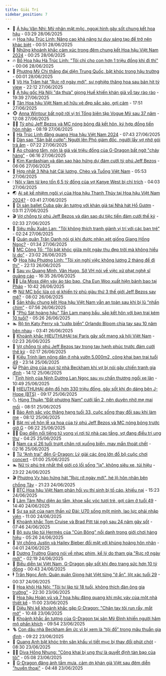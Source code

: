 ```yaml
---
title: Giải Trí
sidebar_position: 7
---
```


<!-- dantri-giai-tri:START -->
- 🤩 [Á hậu Vân Nhi: Mỹ nhân mặt mộc, ngoại hình gây sốt chung kết hoa hậu](https://dantri.com.vn/giai-tri/a-hau-van-nhi-my-nhan-mat-moc-ngoai-hinh-gay-sot-chung-ket-hoa-hau-20250628081318796.htm) - 03:29 28/06/2025
- 🔥 [Hoa hậu Trúc Linh: Nâng cao khả năng tư duy sáng tạo để trở nên khác biệt](https://dantri.com.vn/giai-tri/hoa-hau-truc-linh-nang-cao-kha-nang-tu-duy-sang-tao-de-tro-nen-khac-biet-20250628021820963.htm) - 00:51 28/06/2025
- 🚀 [Những khoảnh khắc cảm xúc trong đêm chung kết Hoa hậu Việt Nam 2024](https://dantri.com.vn/giai-tri/nhung-khoanh-khac-cam-xuc-trong-dem-chung-ket-hoa-hau-viet-nam-2024-20250628051241078.htm) - 00:25 28/06/2025
- 🔥 [Bố Hoa hậu Hà Trúc Linh: &quot;Tôi chỉ cho con hơn 1 triệu đồng khi đi thi&quot;](https://dantri.com.vn/giai-tri/bo-hoa-hau-ha-truc-linh-toi-chi-cho-con-hon-1-trieu-dong-khi-di-thi-20250628050359704.htm) - 00:06 28/06/2025
- 🌈 [Phương Mỹ Chi thắng đại diện Trung Quốc, bật khóc trong hậu trường](https://dantri.com.vn/giai-tri/phuong-my-chi-thang-dai-dien-trung-quoc-bat-khoc-trong-hau-truong-20250628035124684.htm) - 00:01 28/06/2025
- 📝 [Võ Hạ Trâm hát &quot;Rực rỡ ngày mới&quot;, sự nghiệp thăng hoa sau bản hit tỷ view](https://dantri.com.vn/giai-tri/vo-ha-tram-hat-ruc-ro-ngay-moi-su-nghiep-thang-hoa-sau-ban-hit-ty-view-20250622125800420.htm) - 22:12 27/06/2025
- 💪 [Á hậu gốc Hà Nội &quot;dạ thưa&quot; giọng Huế khiến khán giả vỗ tay rào rào](https://dantri.com.vn/giai-tri/a-hau-goc-ha-noi-da-thua-giong-hue-khien-khan-gia-vo-tay-rao-rao-20250628002053370.htm) - 19:39 27/06/2025
- 🤡 [Tân Hoa hậu Việt Nam sở hữu vẻ đẹp sắc sảo, gợi cảm](https://dantri.com.vn/giai-tri/tan-hoa-hau-viet-nam-so-huu-ve-dep-sac-sao-goi-cam-20250628000909277.htm) - 17:51 27/06/2025
- 🐵 [Anna Wintour bất ngờ rời vị trí Tổng biên tập Vogue Mỹ sau 37 năm](https://dantri.com.vn/giai-tri/anna-wintour-bat-ngo-roi-vi-tri-tong-bien-tap-vogue-my-sau-37-nam-20250627152336977.htm) - 12:08 27/06/2025
- 🧑‍🏫 [Tỷ phú Jeff Bezos và MC nóng bỏng đã kết hôn, ký hợp đồng tiền hôn nhân](https://dantri.com.vn/giai-tri/ty-phu-jeff-bezos-va-mc-nong-bong-da-ket-hon-ky-hop-dong-tien-hon-nhan-20250627140647528.htm) - 08:19 27/06/2025
- 💂 [Hà Trúc Linh đăng quang Hoa hậu Việt Nam 2024](https://dantri.com.vn/giai-tri/ha-truc-linh-dang-quang-hoa-hau-viet-nam-2024-20250627142040528.htm) - 07:43 27/06/2025
- 🤠 [Dàn sao &quot;Săn bắt cướp&quot;: Người lên Phó giám đốc, người lấy vợ nhờ gói trà ấm](https://dantri.com.vn/giai-tri/dan-sao-san-bat-cuop-nguoi-len-pho-giam-doc-nguoi-lay-vo-nho-goi-tra-am-20250625013705933.htm) - 07:22 27/06/2025
- 🫶 [Áo choàng tắm, nón lá giá vài triệu đồng của G-Dragon bất ngờ &quot;cháy hàng&quot;](https://dantri.com.vn/giai-tri/ao-choang-tam-non-la-gia-vai-trieu-dong-cua-g-dragon-bat-ngo-chay-hang-20250627103110354.htm) - 06:16 27/06/2025
- 🦏 [Kim Kardashian và dàn sao hào hứng dự đám cưới tỷ phú Jeff Bezos](https://dantri.com.vn/giai-tri/kim-kardashian-va-dan-sao-hao-hung-du-dam-cuoi-ty-phu-jeff-bezos-20250627123113575.htm) - 06:06 27/06/2025
- 🧰 [Hợp nhất 3 Nhà hát Cải lương, Chèo và Tuồng Việt Nam](https://dantri.com.vn/giai-tri/hop-nhat-3-nha-hat-cai-luong-cheo-va-tuong-viet-nam-20250627115210807.htm) - 05:53 27/06/2025
- 🕯 [Nội y làm từ kẹo tốn 6,5 tỷ đồng của vợ Kanye West bị chỉ trích](https://dantri.com.vn/giai-tri/noi-y-lam-tu-keo-ton-65-ty-dong-cua-vo-kanye-west-bi-chi-trich-20250627104725370.htm) - 04:03 27/06/2025
- 🌏 [Ai sẽ kế nhiệm ngôi vị của Hoa hậu Thanh Thủy tại Hoa hậu Việt Nam 2024?](https://dantri.com.vn/giai-tri/ai-se-ke-nhiem-ngoi-vi-cua-hoa-hau-thanh-thuy-tai-hoa-hau-viet-nam-2024-20250626120511053.htm) - 03:41 27/06/2025
- 🌈 [Di sản ballet Cuba gây ấn tượng với khán giả tại Nhà hát Hồ Gươm](https://dantri.com.vn/giai-tri/di-san-ballet-cuba-gay-an-tuong-voi-khan-gia-tai-nha-hat-ho-guom-20250627093331089.htm) - 03:11 27/06/2025
- 🎬 [Vợ chồng tỷ phú Jeff Bezos và dàn sao dự tiệc tiền đám cưới thế kỷ](https://dantri.com.vn/giai-tri/vo-chong-ty-phu-jeff-bezos-va-dan-sao-du-tiec-tien-dam-cuoi-the-ky-20250627085817244.htm) - 02:33 27/06/2025
- 👀 [Siêu mẫu Xuân Lan: &quot;Tôi không thích tranh giành vị trí với các bạn trẻ&quot;](https://dantri.com.vn/giai-tri/sieu-mau-xuan-lan-toi-khong-thich-tranh-gianh-vi-tri-voi-cac-ban-tre-20250627072314011.htm) - 02:24 27/06/2025
- 🧰 [Quán quân Trân Oanh nói gì khi được nhận xét giống Giang Hồng Ngọc?](https://dantri.com.vn/giai-tri/quan-quan-tran-oanh-noi-gi-khi-duoc-nhan-xet-giong-giang-hong-ngoc-20250626150513674.htm) - 01:34 27/06/2025
- 🧰 [MC Công Tố: “Tôi bật khóc giữa một ngày thu đẹp trời mà không hiểu lý do”](https://dantri.com.vn/giai-tri/mc-cong-to-toi-bat-khoc-giua-mot-ngay-thu-dep-troi-ma-khong-hieu-ly-do-20250626101317222.htm) - 23:02 26/06/2025
- 🐵 [Hoa hậu Phương Linh: &quot;Tôi xin nghỉ việc không lương 2 tháng để đi thi&quot;](https://dantri.com.vn/giai-tri/hoa-hau-phuong-linh-toi-xin-nghi-viec-khong-luong-2-thang-de-di-thi-20250626190525992.htm) - 22:13 26/06/2025
- 🐘 [Sau vụ Quang Minh, Vân Hugo, Sở VH nói về việc xử phạt nghệ sĩ quảng cáo](https://dantri.com.vn/giai-tri/sau-vu-quang-minh-van-hugo-so-vh-noi-ve-viec-xu-phat-nghe-si-quang-cao-20250626143826831.htm) - 16:35 26/06/2025
- 🧑‍💻 [Lila Moss diện váy áo táo bạo, Cha Eun Woo xuất hiện bảnh bao tại Pháp](https://dantri.com.vn/giai-tri/lila-moss-dien-vay-ao-tao-bao-cha-eun-woo-xuat-hien-banh-bao-tai-phap-20250626123858662.htm) - 10:42 26/06/2025
- 😎 [Nữ MC bốc lửa có gì khiến tỷ phủ giàu thứ 3 thế giới Jeff Bezos say mê?](https://dantri.com.vn/giai-tri/nu-mc-boc-lua-co-gi-khien-ty-phu-giau-thu-3-the-gioi-jeff-bezos-say-me-20250626125904386.htm) - 08:02 26/06/2025
- 🧰 [Sân khấu chung kết Hoa hậu Việt Nam vẫn an toàn sau khi bị lũ “nhấn chìm”](https://dantri.com.vn/giai-tri/san-khau-chung-ket-hoa-hau-viet-nam-van-an-toan-sau-khi-bi-lu-nhan-chim-20250626111646698.htm) - 07:56 26/06/2025
- 🧰 [&quot;Phú Sát hoàng hậu&quot; Tần Lam mang bầu, sắp kết hôn với bạn trai kém 10 tuổi?](https://dantri.com.vn/giai-tri/phu-sat-hoang-hau-tan-lam-mang-bau-sap-ket-hon-voi-ban-trai-kem-10-tuoi-20250626091547145.htm) - 05:26 26/06/2025
- 🏊 [Rộ tin Katy Perry và “cướp biển” Orlando Bloom chia tay sau 10 năm bên nhau](https://dantri.com.vn/giai-tri/ro-tin-katy-perry-va-cuop-bien-orlando-bloom-chia-tay-sau-10-nam-ben-nhau-20250626101305048.htm) - 03:41 26/06/2025
- 🌋 [Khoảnh khắc HIEUTHUHAI tại Paris gây sốt mạng xã hội Việt Nam](https://dantri.com.vn/giai-tri/khoanh-khac-hieuthuhai-tai-paris-gay-sot-mang-xa-hoi-viet-nam-20250626085207786.htm) - 02:23 26/06/2025
- 🔭 [Vợ chồng tỷ phú Jeff Bezos tay trong tay hạnh phúc trước đám cưới thế kỷ](https://dantri.com.vn/giai-tri/vo-chong-ty-phu-jeff-bezos-tay-trong-tay-hanh-phuc-truoc-dam-cuoi-the-ky-20250626082940042.htm) - 02:17 26/06/2025
- 📝 [Kiều Trinh làm nông dân ở nhà vườn 5.000m2, công khai bạn trai tuổi 49](https://dantri.com.vn/giai-tri/kieu-trinh-lam-nong-dan-o-nha-vuon-5000m2-cong-khai-ban-trai-tuoi-49-20250625002747191.htm) - 23:14 25/06/2025
- 😺 [Phản ứng của quý tử nhà Beckham khi vợ bị nói gây chiến tranh gia đình](https://dantri.com.vn/giai-tri/phan-ung-cua-quy-tu-nha-beckham-khi-vo-bi-noi-gay-chien-tranh-gia-dinh-20250625112247010.htm) - 14:12 25/06/2025
- 🕯 [Tình hình của Ninh Dương Lan Ngọc sau vụ chấn thương ngồi xe lăn](https://dantri.com.vn/giai-tri/tinh-hinh-cua-ninh-duong-lan-ngoc-sau-vu-chan-thuong-ngoi-xe-lan-20250625124210541.htm) - 10:49 25/06/2025
- 🦄 [HIEUTHUHAI diện đồ hơn 330 triệu đồng, gây sốt khi đọ dáng bên J-Hope &lpar;BTS&rpar;](https://dantri.com.vn/giai-tri/hieuthuhai-dien-do-hon-330-trieu-dong-gay-sot-khi-do-dang-ben-j-hope-bts-20250625135810397.htm) - 09:17 25/06/2025
- 🌜 [Hùng Thuận “Đất phương Nam” cưới lần 2, nên duyên nhờ mẹ mai mối](https://dantri.com.vn/giai-tri/hung-thuan-dat-phuong-nam-cuoi-lan-2-nen-duyen-nho-me-mai-moi-20250625145341201.htm) - 08:51 25/06/2025
- 👹 [Bảo Anh sắc vóc thăng hạng tuổi 33, cuộc sống thay đổi sau khi làm mẹ](https://dantri.com.vn/giai-tri/bao-anh-sac-voc-thang-hang-tuoi-33-cuoc-song-thay-doi-sau-khi-lam-me-20250624234114136.htm) - 08:12 25/06/2025
- 🚀 [Bật mí về hôn lễ xa hoa của tỷ phú Jeff Bezos và MC nóng bỏng trước giờ G](https://dantri.com.vn/giai-tri/bat-mi-ve-hon-le-xa-hoa-cua-ty-phu-jeff-bezos-va-mc-nong-bong-truoc-gio-g-20250625124113929.htm) - 06:22 25/06/2025
- 🧑‍💻 [Đạo diễn nổi tiếng tử vong vì rơi từ nhà cao tầng, vợ đang điều trị ung thư](https://dantri.com.vn/giai-tri/dao-dien-noi-tieng-tu-vong-vi-roi-tu-nha-cao-tang-vo-dang-dieu-tri-ung-thu-20250625093624884.htm) - 04:25 25/06/2025
- 🦩 [Nam ca sĩ 26 tuổi trượt chân rơi xuống biển, may mắn thoát chết](https://dantri.com.vn/giai-tri/nam-ca-si-26-tuoi-truot-chan-roi-xuong-bien-may-man-thoat-chet-20250625090916260.htm) - 02:16 25/06/2025
- 💫 [Từ “Anh trai” đến G-Dragon: Lý giải các ông lớn đổ bộ cuộc chơi concert](https://dantri.com.vn/giai-tri/tu-anh-trai-den-g-dragon-ly-giai-cac-ong-lon-do-bo-cuoc-choi-concert-20250624095058092.htm) - 01:00 25/06/2025
- 🏊 [Nữ tỷ phú trẻ nhất thế giới có lối sống &quot;lạ&quot;, không siêu xe, túi hiệu](https://dantri.com.vn/giai-tri/nu-ty-phu-tre-nhat-the-gioi-co-loi-song-la-khong-sieu-xe-tui-hieu-20250624131123927.htm) - 23:22 24/06/2025
- 🎬 [Phương Vy hào hứng hát &quot;Rực rỡ ngày mới&quot;, hé lộ hôn nhân bên chồng Tây](https://dantri.com.vn/giai-tri/phuong-vy-hao-hung-hat-ruc-ro-ngay-moi-he-lo-hon-nhan-ben-chong-tay-20250621053628624.htm) - 21:23 24/06/2025
- 💃 [BTC Hoa hậu Việt Nam phản hồi vụ thí sinh bị tố cáo, khiếu nại](https://dantri.com.vn/giai-tri/btc-hoa-hau-viet-nam-phan-hoi-vu-thi-sinh-bi-to-cao-khieu-nai-20250624155536249.htm) - 15:23 24/06/2025
- 🌊 [Lâm Tâm Như diện áo tắm, khoe sắc vóc tươi trẻ, gợi cảm ở tuổi 49](https://dantri.com.vn/giai-tri/lam-tam-nhu-dien-ao-tam-khoe-sac-voc-tuoi-tre-goi-cam-o-tuoi-49-20250624162028885.htm) - 14:40 24/06/2025
- 🧰 [Sự sa sút của nam thần xứ Đài: U70 sống một mình, lao lực phải nhập viện](https://dantri.com.vn/giai-tri/su-sa-sut-cua-nam-than-xu-dai-u70-song-mot-minh-lao-luc-phai-nhap-vien-20250624103013347.htm) - 11:00 24/06/2025
- 🦣 [Khoảnh khắc Tom Cruise và Brad Pitt tái ngộ sau 24 năm gây sốt](https://dantri.com.vn/giai-tri/khoanh-khac-tom-cruise-va-brad-pitt-tai-ngo-sau-24-nam-gay-sot-20250624114849031.htm) - 07:46 24/06/2025
- 🥷 [Bộ sưu tập túi Hermès của &quot;Cún Bông&quot; nổi danh trong giới chơi hàng hiệu](https://dantri.com.vn/giai-tri/bo-suu-tap-tui-hermes-cua-cun-bong-noi-danh-trong-gioi-choi-hang-hieu-20250624115031468.htm) - 05:26 24/06/2025
- 🦏 [Vợ chồng Justin và Hailey Bieber đối mặt với khủng hoảng hôn nhân](https://dantri.com.vn/giai-tri/vo-chong-justin-va-hailey-bieber-doi-mat-voi-khung-hoang-hon-nhan-20250624091744679.htm) - 04:01 24/06/2025
- 🫶 [Dương Trường Giang nói về nhạc phim, kể lý do tham gia &quot;Rực rỡ ngày mới&quot;](https://dantri.com.vn/giai-tri/duong-truong-giang-noi-ve-nhac-phim-ke-ly-do-tham-gia-ruc-ro-ngay-moi-20250624001759829.htm) - 02:19 24/06/2025
- 💼 [Biểu diễn tại Việt Nam, G-Dragon gây sốt khi đeo trang sức hơn 10 tỷ đồng](https://dantri.com.vn/giai-tri/bieu-dien-tai-viet-nam-g-dragon-gay-sot-khi-deo-trang-suc-hon-10-ty-dong-20250624035108161.htm) - 00:43 24/06/2025
- 🕴 [Trần Ngọc Ánh: Quán quân Giọng hát Việt từng &quot;ở ẩn&quot;, lột xác tuổi 29](https://dantri.com.vn/giai-tri/tran-ngoc-anh-quan-quan-giong-hat-viet-tung-o-an-lot-xac-tuoi-29-20250619225450588.htm) - 00:37 24/06/2025
- 🐲 [Hoa khôi Hà Nội: &quot;Tôi tự lập từ 18 tuổi, không thích đàn ông gia trưởng&quot;](https://dantri.com.vn/giai-tri/hoa-khoi-ha-noi-toi-tu-lap-tu-18-tuoi-khong-thich-dan-ong-gia-truong-20250623114655475.htm) - 22:30 23/06/2025
- 🐘 [Hoa hậu Hoàn vũ và 7 hoa hậu đăng quang khi mặc váy của một nhà thiết kế](https://dantri.com.vn/giai-tri/hoa-hau-hoan-vu-va-7-hoa-hau-dang-quang-khi-mac-vay-cua-mot-nha-thiet-ke-20250623103858041.htm) - 11:00 23/06/2025
- 🤭 [Diệu Nhi kể khoảnh khắc gặp G-Dragon: &quot;Chân tay tôi run rẩy, mắt mờ&quot;](https://dantri.com.vn/giai-tri/dieu-nhi-ke-khoanh-khac-gap-g-dragon-chan-tay-toi-run-ray-mat-mo-20250623173815012.htm) - 10:48 23/06/2025
- 💯 [Khoảnh khắc ấn tượng của G-Dragon tại sân Mỹ Đình khiến người hâm mộ phấn khích](https://dantri.com.vn/giai-tri/khoanh-khac-an-tuong-cua-g-dragon-tai-san-my-dinh-khien-nguoi-ham-mo-phan-khich-20250623164020348.htm) - 09:54 23/06/2025
- 🪜 [Con dâu nhà Beckham ấm ức vì bị xem là “tội đồ” trong mâu thuẫn gia đình](https://dantri.com.vn/giai-tri/con-dau-nha-beckham-am-uc-vi-bi-xem-la-toi-do-trong-mau-thuan-gia-dinh-20250623121627330.htm) - 09:22 23/06/2025
- 👹 [Quang Anh bật khóc trên sân khấu vì tiết mục bị thay đổi phút chót](https://dantri.com.vn/giai-tri/quang-anh-bat-khoc-tren-san-khau-vi-tiet-muc-bi-thay-doi-phut-chot-20250623150134861.htm) - 08:30 23/06/2025
- 🧑‍🏫 [Diva Hồng Nhung: &quot;Công khai bị ung thư là quyết định tàn bạo của tôi&quot;](https://dantri.com.vn/giai-tri/diva-hong-nhung-cong-khai-bi-ung-thu-la-quyet-dinh-tan-bao-cua-toi-20250623111725699.htm) - 05:08 23/06/2025
- 🐘 [G-Dragon đăng ảnh tắm mưa, cảm ơn khán giả Việt sau đêm diễn &quot;huyền thoại&quot;](https://dantri.com.vn/giai-tri/g-dragon-dang-anh-tam-mua-cam-on-khan-gia-viet-sau-dem-dien-huyen-thoai-20250623111943011.htm) - 04:48 23/06/2025<!-- dantri-giai-tri:END -->
